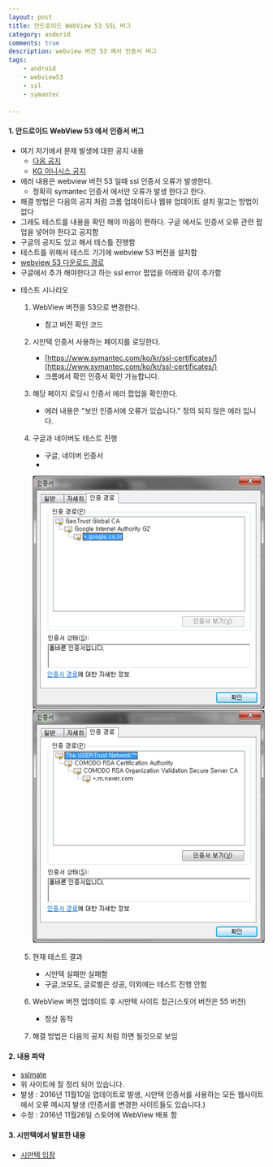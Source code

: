 ```yaml
---
layout: post
title: 안드로이드 WebView 53 SSL 버그
category: andorid
comments: true
description: webview 버전 53 에서 인증서 버그
tags:
    - android
    - webview53
    - ssl 
    - symantec

---
```




#### 1. 안드로이드 WebView 53 에서 인증서 버그

 - 여기 저기에서 문제 발생에 대한 공지 내용 
    - [다음 공지](https://channel.daum.net/content/232337?dmp_channel=notice)
    - [KG 이니시스 공지](http://sir.kr/co_notice/1205)
 - 에러 내용은 webview 버전 53 일때 ssl 인증서 오류가 발생한다.
    - 정확히 symantec 인증서 에서만 오류가 발생 한다고 한다.
 - 해결 방법은 다음의 공지 처럼 크롬 업데이트나 웹뷰 업데이트 설치 말고는 방법이 없다
 - 그래도 테스트를 내용을 확인 해야 마음이 편하다. 구글 에서도 인증서 오류 관련 팝업을 넣어야 한다고 공지함
 - 구글의 공지도 있고 해서 테스틀 진행함 
 - 테스트를 위해서 테스트 기기에 webview 53 버전을 설치함 
 - [webview 53 다운로드 경로](http://www.apkmirror.com/apk/google-inc/android-system-webview/android-system-webview-53-0-2785-97-release/) 
 - 구글에서 추가 해야한다고 하는  ssl error 팝업을 아래와 같이 추가함
 <script src="https://gist.github.com/pyeongho/66a50062921216dfae7a1abb9e8cb94e.js"></script>

 - 테스트 시나리오 
   1. WebView 버전을 53으로 변경한다.
       - 참고 버전 확인 코드
        <script src="https://gist.github.com/pyeongho/fc0d7c47be2a505f92a3d1d994fe5388.js"></script>

   2. 시만텍 인증서 사용하는 페이지를 로딩한다.
       - [https://www.symantec.com/ko/kr/ssl-certificates/](https://www.symantec.com/ko/kr/ssl-certificates/)
       - 크롬에서 확인 인증서 확인 가능합니다.
   3. 해당 페이지 로딩시 인증서 에러 팝업을 확인한다.
       - 에러 내용은 "보안 인증서에 오류가 있습니다." 정의 되지 않은 에러 입니다.

   4. 구글과 네이버도 테스트 진행
       - 구글, 네이버 인증서
       -
        ![구글](/assets/images/post/google.png) ![네이버](/assets/images/post/naver.png)

   5. 현재 테스트 결과
       - 시만텍 실패만 실패함
       - 구글,코모도, 글로벌은 성공, 이외에는 테스트 진행 안함

   6. WebView 버전 업데이트 후 시만텍 사이트 접근(스토어 버전은 55 버전)
      - 정상 동작 

   7. 해결 방법은 다음의 공지 처럼 하면 될것으로 보임


#### 2. 내용 파악  
 - [sslmate](https://sslmate.com/blog/post/ct_redaction_in_chrome_53)
 - 위 사이트에 잘 정리 되어 있습니다.
 - 발생 : 2016년 11월10일 업데이트로 발생, 시만텍 인증서를 사용하는 모든 웹사이트에서 오류 메시지 발생
 (인증서를 변경한 사이트들도 있습니다.)
 - 수정 : 2016년 11월26일 스토어에 WebView 배포 함

#### 3. 시만텍에서 발표한 내용 
 - [시만텍 입장](https://knowledge.symantec.com/support/ssl-certificates-support/index?page=content&id=ALERT2160&actp=LIST&viewlocale=en_US)
 

    
   
